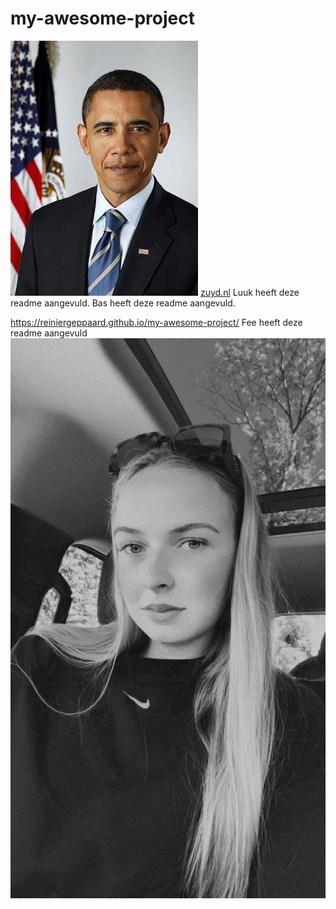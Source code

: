 # my-awesome-project
![Alt-tekst](img/Obama.jpg)
[zuyd.nl](https://www.zuyd.nl)
Luuk heeft deze readme aangevuld.
Bas heeft deze readme aangevuld.

https://reiniergeppaard.github.io/my-awesome-project/
Fee heeft deze readme aangevuld
![Foto van Fee Baggen](IMG_8803.JPG)
